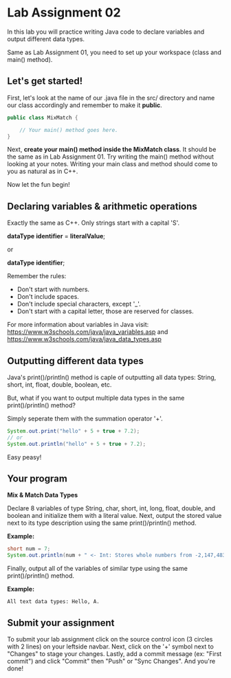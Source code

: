 # Lab Assignment 02

In this lab you will practice writing Java code to declare variables and output different data types.

Same as Lab Assignment 01, you need to set up your workspace (class and main() method).

## Let's get started!

First, let's look at the name of our .java file in the src/ directory and name our class accordingly and remember to make it **public**.

```java
public class MixMatch {

	// Your main() method goes here.
}
```

Next, **create your main() method inside the MixMatch class**. It should be the same as in Lab Assignment 01. Try writing the main() method without looking at your notes. Writing your main class and method should come to you as natural as in C++.

Now let the fun begin!

## Declaring variables & arithmetic operations

Exactly the same as C++. Only strings start with a capital 'S'.

**dataType** **identifier** = **literalValue**;

or

**dataType** **identifier**;

Remember the rules: 
* Don't start with numbers.
* Don't include spaces.
* Don't include special characters, except '_'.
* Don't start with a capital letter, those are reserved for classes.

For more information about variables in Java visit: https://www.w3schools.com/java/java_variables.asp and https://www.w3schools.com/java/java_data_types.asp 

## Outputting different data types

Java's print()/println() method is caple of outputting all data types: String, short, int, float, double, boolean, etc.

But, what if you want to output multiple data types in the same print()/println() method?

Simply seperate them with the summation operator '+'.

```java
System.out.print("hello" + 5 + true + 7.2);
// or
System.out.println("hello" + 5 + true + 7.2);
```

Easy peasy!

## Your program

**Mix & Match Data Types**

Declare 8 variables of type String, char, short, int, long, float, double, and boolean and initialize them with a literal value. Next, output the stored value next to its type description using the same print()/println() method.

**Example:**
```java
short num = 7;
System.out.println(num + " <- Int: Stores whole numbers from -2,147,483,648 to 2,147,483,647");
```
Finally, output all of the variables of similar type using the same print()/println() method.

**Example:**
```
All text data types: Hello, A.
```

## Submit your assignment

To submit your lab assignment click on the source control icon (3 circles with 2 lines) on your leftside navbar. Next, click on the '+' symbol next to "Changes" to stage your changes. Lastly, add a commit message (ex: "First commit") and click "Commit" then "Push" or "Sync Changes". And you're done!
